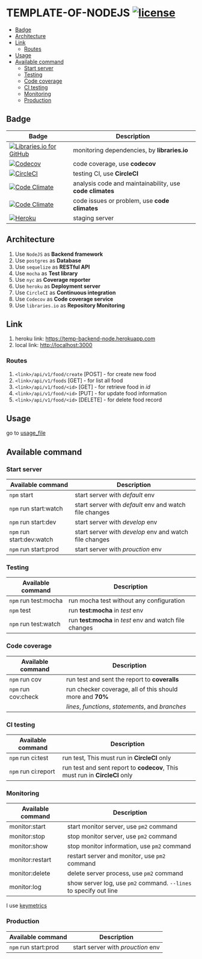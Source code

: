 # TEMPLATE-OF-NODEJS [![license](https://img.shields.io/github/license/Template-Generating/nodeJS-Backend.svg)](https://github.com/Template-Generating/nodeJS-Backend)

- [Badge](#badge)
- [Architecture](#architecture)
- [Link](#link)
    - [Routes](#routes)
- [Usage](#usage)
- [Available command](#available-command)
    - [Start server](#start-server)
    - [Testing](#testing)
    - [Code coverage](#code-coverage)
    - [CI testing](#ci-testing)
    - [Monitoring](#monitoring)
    - [Production](#production)

## Badge

| Badge | Description |
| ----- | ----------- |
| [![Libraries.io for GitHub](https://img.shields.io/librariesio/github/Template-Generating/nodeJS-Backend.svg)](https://libraries.io/github/Template-Generating/nodeJS-Backend) | monitoring dependencies, by **libraries.io** |
| [![Codecov](https://img.shields.io/codecov/c/github/Template-Generating/nodeJS-Backend.svg)](https://codecov.io/github/Template-Generating/nodeJS-Backend) | code coverage, use **codecov** |
| [![CircleCI](https://img.shields.io/circleci/project/github/Template-Generating/nodeJS-Backend.svg)](https://circleci.com/gh/Template-Generating/nodeJS-Backend) | testing CI, use **CircleCI** |
| [![Code Climate](https://img.shields.io/codeclimate/maintainability/Template-Generating/nodeJS-Backend.svg)](https://codeclimate.com/github/Template-Generating/nodeJS-Backend) | analysis code and maintainability, use **code climates** |
| [![Code Climate](https://img.shields.io/codeclimate/issues/github/Template-Generating/nodeJS-Backend.svg)](https://codeclimate.com/github/Template-Generating/nodeJS-Backend/issues) | code issues or problem, use **code climates** |
| [![Heroku](https://img.shields.io/badge/Heroku-Updated-brightgreen.svg)](https://temp-backend-node.herokuapp.com) | staging server |

## Architecture

1. Use `NodeJS` as **Backend framework**
1. Use `postgres` as **Database**
1. Use `sequelize` as **RESTful API**
1. Use `mocha` as **Test library**
1. Use `nyc` as **Coverage reporter**
1. Use `heroku` as **Deployment server**
1. Use `CircleCI` as **Continuous integration**
1. Use `Codecov` as **Code coverage service**
1. Use `libraries.io` as **Repository Monitoring**

## Link

1. heroku link: <https://temp-backend-node.herokuapp.com>
1. local link: <http://localhost:3000>

### Routes

1. `<link>/api/v1/food/create` [POST] - for create new food
1. `<link>/api/v1/foods` [GET] - for list all food
1. `<link>/api/v1/food/<id>` [GET] - for retrieve food in *id*
1. `<link>/api/v1/food/<id>` [PUT] - for update food information
1. `<link>/api/v1/food/<id>` [DELETE] - for delete food record

## Usage

go to [usage_file](USAGE.md)

## Available command

### Start server

| Available command         | Description                                            |
| ------------------------- | ------------------------------------------------------ |
| `npm` start               | start server with *default* env                        |
| `npm` run start:watch     | start server with *default* env and watch file changes |
| `npm` run start:dev       | start server with *develop* env                        |
| `npm` run start:dev:watch | start server with *develop* env and watch file changes |
| `npm` run start:prod      | start server with *prouction* env                      |

### Testing

| Available command    | Description                                             |
| -------------------- | ------------------------------------------------------- |
| `npm` run test:mocha | run mocha test without any configuration                |
| `npm` test           | run **test:mocha** in *test* env                        |
| `npm` run test:watch | run **test:mocha** in *test* env and watch file changes |

### Code coverage

| Available command   | Description                                               |
| ------------------- | --------------------------------------------------------- |
| `npm` run cov       | run test and sent the report to **coveralls**             |
| `npm` run cov:check | run checker coverage, all of this should more and **70%** |
|                     | *lines*, *functions*, *statements*, and *branches*        |

### CI testing

| Available command   | Description                                                                 |
| ------------------- | --------------------------------------------------------------------------- |
| `npm` run ci:test   | run test, This must run in **CircleCI** only                                |
| `npm` run ci:report | run test and sent report to **codecov**, This must run in **CircleCI** only |

### Monitoring

| Available command | Description                                                       |
| ----------------- | ----------------------------------------------------------------- |
| monitor:start     | start monitor server, use `pm2` command                           |
| monitor:stop      | stop monitor server, use `pm2` command                            |
| monitor:show      | stop monitor information, use `pm2` command                       |
| monitor:restart   | restart server and monitor, use `pm2` command                     |
| monitor:delete    | delete server process, use `pm2` command                          |
| monitor:log       | show server log, use `pm2` command. `--lines` to specify out line |

I use [keymetrics](https://app.keymetrics.io/#/)

### Production

| Available command    | Description                       |
| -------------------- | --------------------------------- |
| `npm` run start:prod | start server with *prouction* env |
